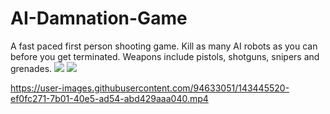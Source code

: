 # AI-Damnation-Game
A fast paced first person shooting game.
Kill as many AI robots as you can before you get terminated.
Weapons include pistols, shotguns, snipers and grenades.
![](Screenshots/AIDamnationScreenshot2.png)
![](Screenshots/AIDamnationScreenshot1.png)


https://user-images.githubusercontent.com/94633051/143445520-ef0fc271-7b01-40e5-ad54-abd429aaa040.mp4

